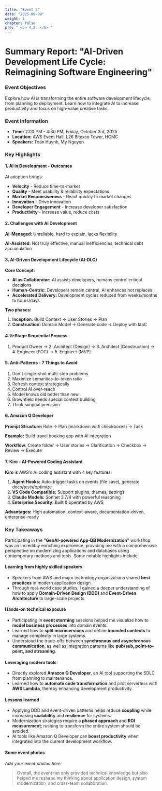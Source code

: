 ```yaml
---
title: "Event 2"
date: "2025-09-09"
weight: 1
chapter: false
pre: " <b> 4.2. </b> "
---
```


# Summary Report: "AI-Driven Development Life Cycle: Reimagining Software Engineering"

### Event Objectives

Explore how AI is transforming the entire software development lifecycle, from planning to deployment. Learn how to integrate AI to increase productivity and focus on high-value creative tasks.

### Event Information

- **Time:** 2:00 PM - 4:30 PM, Friday, October 3rd, 2025
- **Location:** AWS Event Hall, L26 Bitexco Tower, HCMC
- **Speakers:** Toan Huynh, My Nguyen

### Key Highlights

#### 1. AI in Development - Outcomes

AI adoption brings:
- **Velocity** - Reduce time-to-market
- **Quality** - Meet usability & reliability expectations
- **Market Responsiveness** - React quickly to market changes
- **Innovation** - Drive innovation
- **Developer Engagement** - Increase developer satisfaction
- **Productivity** - Increase value, reduce costs

#### 2. Challenges with AI Development

**AI-Managed:** Unreliable, hard to explain, lacks flexibility

**AI-Assisted:** Not truly effective, manual inefficiencies, technical debt accumulation

#### 3. AI-Driven Development Lifecycle (AI-DLC)

**Core Concept:**
- **AI as Collaborator:** AI assists developers, humans control critical decisions
- **Human-Centric:** Developers remain central, AI enhances not replaces
- **Accelerated Delivery:** Development cycles reduced from weeks/months to hours/days

**Two phases:**
1. **Inception:** Build Context → User Stories → Plan
2. **Construction:** Domain Model → Generate code → Deploy with IaaC

#### 4. 5-Stage Sequential Process

1. Product Owner → 2. Architect (Design) → 3. Architect (Construction) → 4. Engineer (POC) → 5. Engineer (MVP)

#### 5. Anti-Patterns - 7 Things to Avoid

1. Don't single-shot multi-step problems
2. Maximize semantics-to-token ratio
3. Refresh context strategically
4. Control AI over-reach
5. Model knows old better than new
6. Brownfield needs special context building
7. Think surgical precision

#### 6. Amazon Q Developer

**Prompt Structure:** Role → Plan (markdown with checkboxes) → Task

**Example:** Build travel booking app with AI integration

**Workflow:** Create folder → User stories → Clarification → Checkbox → Review → Execute

#### 7. Kiro - AI-Powered Coding Assistant

**Kiro** is AWS's AI coding assistant with 4 key features:

1. **Agent Hooks:** Auto-trigger tasks on events (file save), generate docs/tests/optimize
2. **VS Code Compatible:** Support plugins, themes, settings
3. **Claude Models:** Sonnet 3.7/4 with powerful reasoning
4. **Enterprise Security:** Built & operated by AWS

**Advantages:** High automation, context-aware, documentation-driven, enterprise-ready

### Key Takeaways

Participating in the **"GenAI-powered App-DB Modernization"** workshop was an incredibly enriching experience, providing me with a comprehensive perspective on modernizing applications and databases using contemporary methods and tools. Some notable highlights include:

#### Learning from highly skilled speakers

- Speakers from AWS and major technology organizations shared **best practices** in modern application design.
- Through real-world case studies, I gained a deeper understanding of how to apply **Domain-Driven Design (DDD)** and **Event-Driven Architecture** to large-scale projects.

#### Hands-on technical exposure

- Participating in **event storming** sessions helped me visualize how to **model business processes** into domain events.
- Learned how to **split microservices** and define **bounded contexts** to manage complexity in large systems.
- Understood the trade-offs between **synchronous and asynchronous communication**, as well as integration patterns like **pub/sub, point-to-point, and streaming**.

#### Leveraging modern tools

- Directly explored **Amazon Q Developer**, an AI tool supporting the SDLC from planning to maintenance.
- Learned how to **automate code transformation** and pilot serverless with **AWS Lambda**, thereby enhancing development productivity.

#### Lessons learned

- Applying DDD and event-driven patterns helps reduce **coupling** while increasing **scalability** and **resilience** for systems.
- Modernization strategies require a **phased approach** and **ROI measurement**; rushing to transform the entire system should be avoided.
- AI tools like Amazon Q Developer can **boost productivity** when integrated into the current development workflow.

#### Some event photos

_Add your event photos here_

> Overall, the event not only provided technical knowledge but also helped me reshape my thinking about application design, system modernization, and cross-team collaboration.
